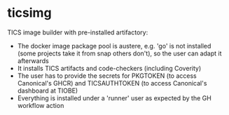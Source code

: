 # ticsimg
TICS image builder with pre-installed artifactory:
* The docker image package pool is austere, e.g. 'go' is not installed (some projects take it from snap others don't), so the user can adapt it afterwards
* It installs TICS artifacts and code-checkers (including Coverity)
* The user has to provide the secrets for PKGTOKEN (to access Canonical's GHCR) and TICSAUTHTOKEN (to access Canonical's dashboard at TIOBE)
* Everything is installed under a 'runner' user as expected by the GH workflow action
